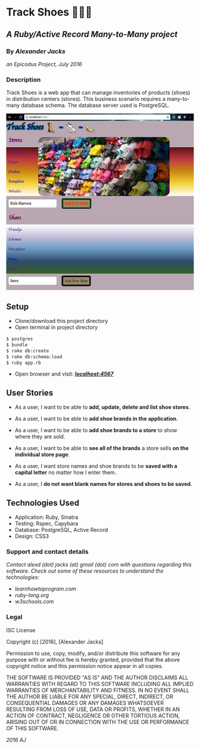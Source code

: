 # Track Shoes :shoe::boot::sandal:
## _A Ruby/Active Record Many-to-Many project_
### By _Alexander Jacks_
_an Epicodus Project, July 2016_

### Description
Track Shoes is a web app that can manage inventories of products (shoes) in distribution centers (stores). This business scenario requires a many-to-many database schema. The database server used is PostgreSQL.

![screenshot](track_shoes_2017.png)

## Setup
- Clone/download this project directory
- Open terminal in project directory
```
$ postgres
$ bundle
$ rake db:create
$ rake db:schema:load
$ ruby app.rb
```

- Open browser and visit: [**_localhost:4567_**](http://localhost:4567/)

## User Stories
- As a user, I want to be able to **add, update, delete and list shoe stores**.
 - As a user, I want to be able to **add shoe brands in the application**.
 - As a user, I want to be able to **add shoe brands to a store** to show where they are sold.
- As a user, I want to be able to **see all of the brands** a store sells **on the individual store page**.

- As a user, I want store names and shoe brands to be **saved with a capital letter** no matter how I enter them.
- As a user, I **do not want blank names for stores and shoes to be saved**.

## Technologies Used
- Application: Ruby, Sinatra
- Testing: Rspec, Capybara
- Database: PostgreSQL, Active Record
- Design: CSS3

### Support and contact details
_Contact alexd (dot) jacks (at) gmail (dot) com with questions regarding this software.
Check out some of these resources to understand the technologies:_
- _learnhowtoprogram.com_
- _ruby-lang.org_
- _w3schools.com_

### Legal
ISC License

Copyright (c) [2016], [Alexander Jacks]

Permission to use, copy, modify, and/or distribute this software for any purpose with or without fee is hereby granted, provided that the above copyright notice and this permission notice appear in all copies.

THE SOFTWARE IS PROVIDED "AS IS" AND THE AUTHOR DISCLAIMS ALL WARRANTIES WITH REGARD TO THIS SOFTWARE INCLUDING ALL IMPLIED WARRANTIES OF MERCHANTABILITY AND FITNESS. IN NO EVENT SHALL THE AUTHOR BE LIABLE FOR ANY SPECIAL, DIRECT, INDIRECT, OR CONSEQUENTIAL DAMAGES OR ANY DAMAGES WHATSOEVER RESULTING FROM LOSS OF USE, DATA OR PROFITS, WHETHER IN AN ACTION OF CONTRACT, NEGLIGENCE OR OTHER TORTIOUS ACTION, ARISING OUT OF OR IN CONNECTION WITH THE USE OR PERFORMANCE OF THIS SOFTWARE.

*2016 AJ*
